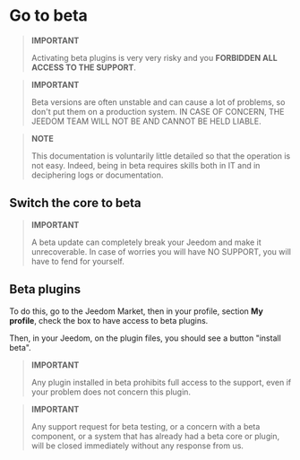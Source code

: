 # Go to beta

> **IMPORTANT**
>
> Activating beta plugins is very very risky and you **FORBIDDEN ALL ACCESS TO THE SUPPORT**.

> **IMPORTANT**
>
> Beta versions are often unstable and can cause a lot of problems, so don't put them on a production system. IN CASE OF CONCERN, THE JEEDOM TEAM WILL NOT BE AND CANNOT BE HELD LIABLE.

> **NOTE**
>
> This documentation is voluntarily little detailed so that the operation is not easy. Indeed, being in beta requires skills both in IT and in deciphering logs or documentation.

## Switch the core to beta

> **IMPORTANT**
>
> A beta update can completely break your Jeedom and make it unrecoverable. In case of worries you will have NO SUPPORT, you will have to fend for yourself.

## Beta plugins

To do this, go to the Jeedom Market, then in your profile, section **My profile**, check the box to have access to beta plugins.

Then, in your Jeedom, on the plugin files, you should see a button "install beta".

> **IMPORTANT**
>
> Any plugin installed in beta prohibits full access to the support, even if your problem does not concern this plugin.

> **IMPORTANT**
>
> Any support request for beta testing, or a concern with a beta component, or a system that has already had a beta core or plugin, will be closed immediately without any response from us.
